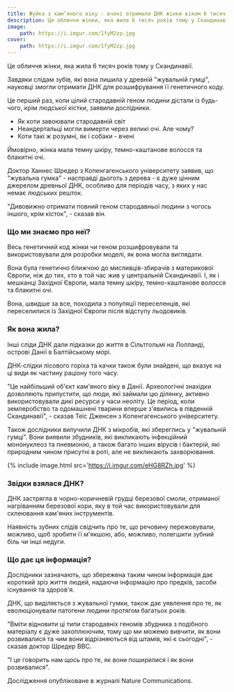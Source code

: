 ```yaml
---
title: Жуйка з кам’яного віку - вчені отримали ДНК жінки віком 6 тисяч років
description: Це обличчя жінки, яка жила 6 тисяч років тому у Скандинавії. Завдяки слідам зубів, які вона лишила у древній "жувальній гумці", науковці змогли отримати ДНК для розшифрування її генетичного коду.
image:
    path: https://i.imgur.com/1fyM2zp.jpg
cover: 
    path: https://i.imgur.com/1fyM2zp.jpg
---
```


Це обличчя жінки, яка жила 6 тисяч років тому у Скандинавії.

Завдяки слідам зубів, які вона лишила у древній "жувальній гумці", науковці змогли отримати ДНК для розшифрування її генетичного коду.

Це перший раз, коли цілий стародавній геном людини дістали із будь-чого, крім людської кістки, заявили дослідники.

- Як коти завоювали стародавній світ
- Неандертальці могли вимерти через великі очі. Але чому?
- Коти такі ж розумні, як і собаки - вчені

Ймовірно, жінка мала темну шкіру, темно-каштанове волосся та блакитні очі.

Доктор Ханнес Шредер з Копенгагенського університету заявив, що "жувальна гумка" - насправді дьоготь з дерева - є дуже цінним джерелом древньої ДНК, особливо для періодів часу, з яких у нас немає людських решток.

"Дивовижно отримати повний геном стародавньої людини з чогось іншого, крім кісток", - сказав він.

### Що ми знаємо про неї?

Весь генетичний код жінки чи геном розшифровували та використовували для розробки моделі, як вона могла виглядати.

Вона була генетично ближчою до мисливців-збирачів з материкової Європи, ніж до тих, хто в той час жив у центральній Скандинавії. І, як і мешканці Західної Європи, мала темну шкіру, темно-каштанове волосся та блакитні очі.

Вона, швидше за все, походила з популяції переселенців, які переселилися із Західної Європи після відступу льодовиків.

### Як вона жила?

Інші сліди ДНК дали підказки до життя в Сільтгольмі на Лолланді, острові Данії в Балтійському морі.

ДНК-слідки лісового горіха та качки також були знайдені, що вказує на ці види як частину раціону того часу.

"Це найбільший об'єкт кам'яного віку в Данії. Археологічні знахідки дозволяють припустити, що люди, які займали цю ділянку, активно використовували дикі ресурси у часи неоліту. Це період, коли землеробство та одомашнені тварини вперше з'явились в південній Скандинавії", - сказав Теїс Дженсен з Копенгагенського університету.

Також дослідники вилучили ДНК з мікробів, які збереглись у "жувальній гумці". Вони виявили збудників, які викликають інфекційний мононуклеоз та пневмонію, а також багато інших вірусів і бактерій, які природним чином присутні в роті, але не викликають захворювання.

{% include image.html src='https://i.imgur.com/eHG8RZh.jpg' %}

### Звідки взялася ДНК?

ДНК застрягла в чорно-коричневій грудці березової смоли, отриманої нагріванням березової кори, яку в той час використовували для склеювання кам'яних інструментів.

Наявність зубних слідів свідчить про те, що речовину пережовували, можливо, щоб зробити її м'якшою, або, можливо, полегшити зубний біль чи інші недуги.

### Що дає ця інформація?

Дослідники зазначають, що збережена таким чином інформація дає короткий зріз життя людей, надаючи інформацію про предків, засоби існування та здоров'я.

ДНК, що виділяється з жувальної гумки, також дає уявлення про те, як еволюціонували патогени людини протягом багатьох років.

"Вміти відновити ці типи стародавніх геномів збудника з подібного матеріалу є дуже захоплюючим, тому що ми можемо вивчити, як вони розвивалися та чим вони відрізняються від штамів, які є сьогодні", - сказав доктор Шредер BBC.

"І це говорить нам щось про те, як вони поширилися і як вони розвивалися".

Дослідження опубліковане в журналі Nature Communications.

